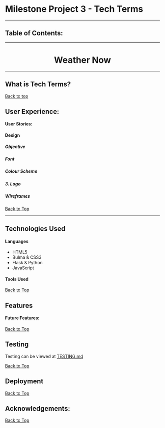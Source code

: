 # Milestone Project 3 - Tech Terms

---

## Table of Contents:

---

<h1 style="text-align: center;">Weather Now</h1>

---

## What is Tech Terms?

[Back to top](#table-of-contents)

## User Experience:

#### User Stories:

#### Design

##### Objective

##### Font

##### Colour Scheme

##### 3. Logo

##### Wireframes

[Back to Top](#table-of-contents)

---

## Technologies Used

#### Languages

- HTML5
- Bulma & CSS3
- Flask & Python
- JavaScript

#### Tools Used

[Back to Top](#table-of-contents)

## Features

#### Future Features:

[Back to Top](#table-of-contents)

## Testing

Testing can be viewed at [TESTING.md]()

[Back to Top](#table-of-contents)

## Deployment

[Back to Top](#table-of-contents)

## Acknowledgements:

[Back to Top](#table-of-contents)
